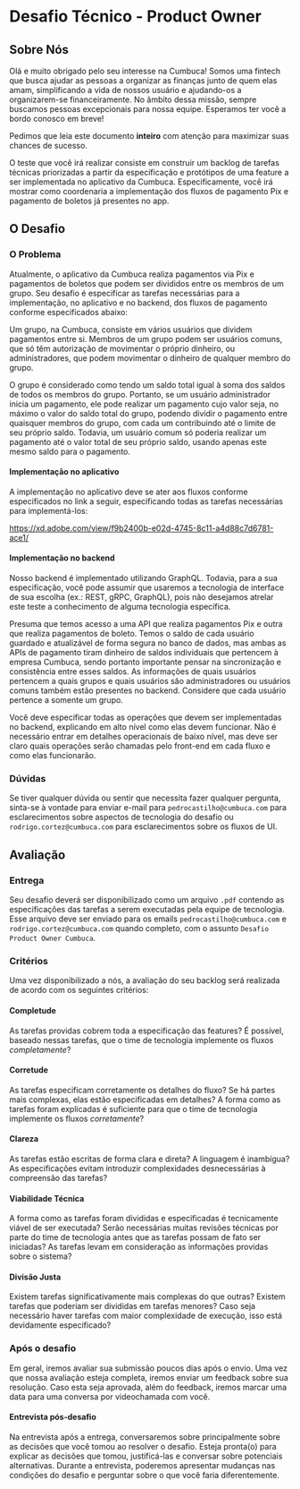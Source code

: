 # Desafio Técnico - Product Owner
## Sobre Nós
Olá e muito obrigado pelo seu interesse na Cumbuca! Somos uma fintech que busca ajudar as pessoas a organizar as finanças junto de quem elas amam, simplificando a vida de nossos usuário e ajudando-os a organizarem-se financeiramente. No âmbito dessa missão, sempre buscamos pessoas excepcionais para nossa equipe. Esperamos ter você a bordo conosco em breve!

Pedimos que leia este documento **inteiro** com atenção para maximizar suas chances de sucesso.

O teste que você irá realizar consiste em construir um backlog de tarefas técnicas priorizadas a partir da especificação e protótipos de uma feature a ser implementada no aplicativo da Cumbuca. Especificamente, você irá mostrar como coordenaria a implementação dos fluxos de pagamento Pix e pagamento de boletos já presentes no app.

## O Desafio
### O Problema
Atualmente, o aplicativo da Cumbuca realiza pagamentos via Pix e pagamentos de boletos que podem ser divididos entre os membros de um grupo. Seu desafio é especificar as tarefas necessárias para a implementação, no aplicativo e no backend, dos fluxos de pagamento conforme especificados abaixo:

Um grupo, na Cumbuca, consiste em vários usuários que dividem pagamentos entre si. Membros de um grupo podem ser usuários comuns, que só têm autorização de movimentar o próprio dinheiro, ou administradores, que podem movimentar o dinheiro de qualquer membro do grupo.

O grupo é considerado como tendo um saldo total igual à soma dos saldos de todos os membros do grupo. Portanto, se um usuário administrador inicia um pagamento, ele pode realizar um pagamento cujo valor seja, no máximo o valor do saldo total do grupo, podendo dividir o pagamento entre quaisquer membros do grupo, com cada um contribuindo até o limite de seu próprio saldo. Todavia, um usuário comum só poderia realizar um pagamento até o valor total de seu próprio saldo, usando apenas este mesmo saldo para o pagamento.

#### Implementação no aplicativo

A implementação no aplicativo deve se ater aos fluxos conforme especificados no link a seguir, especificando todas as tarefas necessárias para implementá-los:

https://xd.adobe.com/view/f9b2400b-e02d-4745-8c11-a4d88c7d6781-ace1/

#### Implementação no backend

Nosso backend é implementado utilizando GraphQL. Todavia, para a sua especificação, você pode assumir que usaremos a tecnologia de interface de sua escolha (ex.: REST, gRPC, GraphQL), pois não desejamos atrelar este teste a conhecimento de alguma tecnologia específica.

Presuma que temos acesso a uma API que realiza pagamentos Pix e outra que realiza pagamentos de boleto. Temos o saldo de cada usuário guardado e atualizável de forma segura no banco de dados, mas ambas as APIs de pagamento tiram dinheiro de saldos individuais que pertencem à empresa Cumbuca, sendo portanto importante pensar na sincronização e consistência entre esses saldos. As informações de quais usuários pertencem a quais grupos e quais usuários são administradores ou usuários comuns também estão presentes no backend. Considere que cada usuário pertence a somente um grupo.

Você deve especificar todas as operações que devem ser implementadas no backend, explicando em alto nível como elas devem funcionar. Não é necessário entrar em detalhes operacionais de baixo nível, mas deve ser claro quais operações serão chamadas pelo front-end em cada fluxo e como elas funcionarão.

### Dúvidas
Se tiver qualquer dúvida ou sentir que necessita fazer qualquer pergunta, sinta-se à vontade para enviar e-mail para `pedrocastilho@cumbuca.com` para esclarecimentos sobre aspectos de tecnologia do desafio ou `rodrigo.cortez@cumbuca.com` para esclarecimentos sobre os fluxos de UI.

## Avaliação
### Entrega
Seu desafio deverá ser disponibilizado como um arquivo `.pdf` contendo as especificações das tarefas a serem executadas pela equipe de tecnologia. Esse arquivo deve ser enviado para os emails `pedrocastilho@cumbuca.com` e `rodrigo.cortez@cumbuca.com` quando completo, com o assunto `Desafio Product Owner Cumbuca`.

### Critérios
Uma vez disponibilizado a nós, a avaliação do seu backlog será realizada de acordo com os seguintes critérios:

#### Completude
As tarefas providas cobrem toda a especificação das features? É possível, baseado nessas tarefas, que o time de tecnologia implemente os fluxos _completamente_?

#### Corretude
As tarefas especificam corretamente os detalhes do fluxo? Se há partes mais complexas, elas estão especificadas em detalhes? A forma como as tarefas foram explicadas é suficiente para que o time de tecnologia implemente os fluxos _corretamente_?

#### Clareza
As tarefas estão escritas de forma clara e direta? A linguagem é inambígua? As especificações evitam introduzir complexidades desnecessárias à compreensão das tarefas?

#### Viabilidade Técnica
A forma como as tarefas foram divididas e especificadas é tecnicamente viável de ser executada? Serão necessárias muitas revisões técnicas por parte do time de tecnologia antes que as tarefas possam de fato ser iniciadas? As tarefas levam em consideração as informações providas sobre o sistema?

#### Divisão Justa
Existem tarefas significativamente mais complexas do que outras? Existem tarefas que poderiam ser divididas em tarefas menores? Caso seja necessário haver tarefas com maior complexidade de execução, isso está devidamente especificado?

### Após o desafio
Em geral, iremos avaliar sua submissão poucos dias após o envio. Uma vez que nossa
avaliação esteja completa, iremos enviar um feedback sobre sua resolução. Caso
esta seja aprovada, além do feedback, iremos marcar uma data para uma conversa por
videochamada com você.

#### Entrevista pós-desafio
Na entrevista após a entrega, conversaremos sobre principalmente sobre as 
decisões que você tomou ao resolver o desafio. Esteja pronta(o) para explicar as 
decisões que tomou, justificá-las e conversar sobre potenciais alternativas. 
Durante a entrevista, poderemos apresentar mudanças nas condições do desafio e 
perguntar sobre o que você faria diferentemente.
